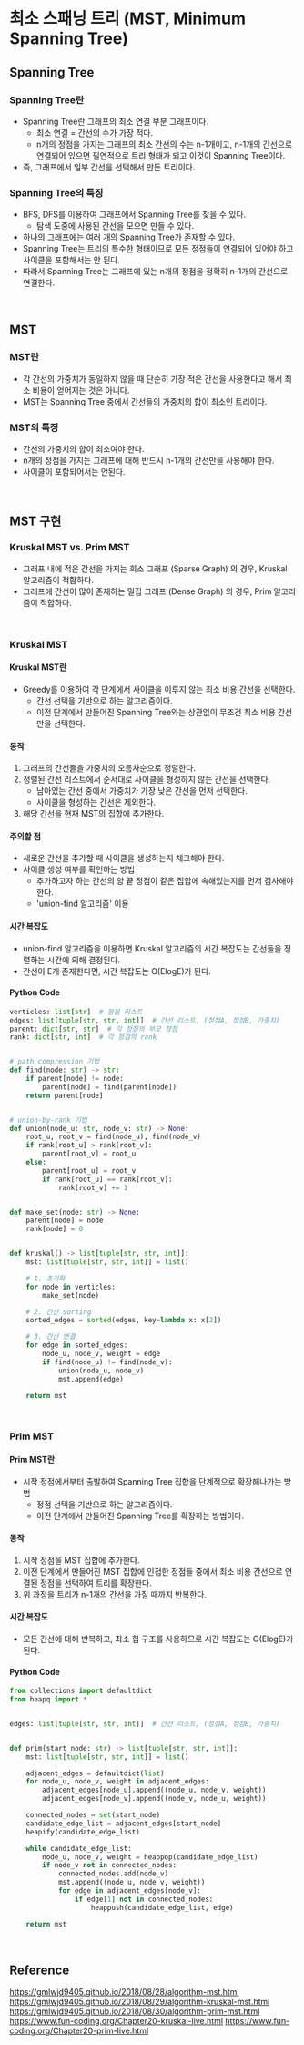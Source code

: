 # 최소 스패닝 트리 (MST, Minimum Spanning Tree)

## Spanning Tree

### Spanning Tree란

-   Spanning Tree란 그래프의 최소 연결 부분 그래프이다.
    -   최소 연결 = 간선의 수가 가장 적다.
    -   n개의 정점을 가지는 그래프의 최소 간선의 수는 n-1개이고, n-1개의 간선으로 연결되어 있으면 필연적으로 트리 형태가 되고 이것이 Spanning Tree이다.
-   즉, 그래프에서 일부 간선을 선택해서 만든 트리이다.

### Spanning Tree의 특징

-   BFS, DFS를 이용하여 그래프에서 Spanning Tree를 찾을 수 있다.
    -   탐색 도중에 사용된 간선을 모으면 만들 수 있다.
-   하나의 그래프에는 여러 개의 Spanning Tree가 존재할 수 있다.
-   Spanning Tree는 트리의 특수한 형태이므로 모든 정점들이 연결되어 있어야 하고 사이클을 포함해서는 안 된다.
-   따라서 Spanning Tree는 그래프에 있는 n개의 정점을 정확히 n-1개의 간선으로 연결한다.

<br>

## MST

### MST란

-   각 간선의 가중치가 동일하지 않을 때 단순히 가장 적은 간선을 사용한다고 해서 최소 비용이 얻어지는 것은 아니다.
-   MST는 Spanning Tree 중에서 간선들의 가중치의 합이 최소인 트리이다.

### MST의 특징

-   간선의 가중치의 합이 최소여야 한다.
-   n개의 정점을 가지는 그래프에 대해 반드시 n-1개의 간선만을 사용해야 한다.
-   사이클이 포함되어서는 안된다.

<br>

## MST 구현

### Kruskal MST vs. Prim MST

-   그래프 내에 적은 간선을 가지는 회소 그래프 (Sparse Graph) 의 경우, Kruskal 알고리즘이 적합하다.
-   그래프에 간선이 많이 존재하는 밀집 그래프 (Dense Graph) 의 경우, Prim 알고리즘이 적합하다.

<br>

### Kruskal MST

#### Kruskal MST란

-   Greedy를 이용하여 각 단계에서 사이클을 이루지 않는 최소 비용 간선을 선택한다.
    -   간선 선택을 기반으로 하는 알고리즘이다.
    -   이전 단계에서 만들어진 Spanning Tree와는 상관없이 무조건 최소 비용 간선만을 선택한다.

#### 동작

1. 그래프의 간선들을 가중치의 오름차순으로 정렬한다.
2. 정렬된 간선 리스트에서 순서대로 사이클을 형성하지 않는 간선을 선택한다.
    - 남아있는 간선 중에서 가중치가 가장 낮은 간선을 먼저 선택한다.
    - 사이클을 형성하는 간선은 제외한다.
3. 해당 간선을 현재 MST의 집합에 추가한다.

#### 주의할 점

-   새로운 간선을 추가할 때 사이클을 생성하는지 체크해야 한다.
-   사이클 생성 여부를 확인하는 방법
    -   추가하고자 하는 간선의 양 끝 정점이 같은 집합에 속해있는지를 먼저 검사해야 한다.
    -   'union-find 알고리즘' 이용

#### 시간 복잡도

-   union-find 알고리즘을 이용하면 Kruskal 알고리즘의 시간 복잡도는 간선들을 정렬하는 시간에 의해 결정된다.
-   간선이 E개 존재한다면, 시간 복잡도는 O(ElogE)가 된다.

#### Python Code

```python
verticles: list[str]  # 정점 리스트
edges: list[tuple[str, str, int]]  # 간선 리스트, (정점A, 정점B, 가중치)
parent: dict[str, str]  # 각 정점의 부모 정점
rank: dict[str, int]  # 각 정점의 rank


# path compression 기법
def find(node: str) -> str:
    if parent[node] != node:
        parent[node] = find(parent[node])
    return parent[node]


# union-by-rank 기법
def union(node_u: str, node_v: str) -> None:
    root_u, root_v = find(node_u), find(node_v)
    if rank[root_u] > rank[root_v]:
        parent[root_v] = root_u
    else:
        parent[root_u] = root_v
        if rank[root_u] == rank[root_v]:
            rank[root_v] += 1


def make_set(node: str) -> None:
    parent[node] = node
    rank[node] = 0


def kruskal() -> list[tuple[str, str, int]]:
    mst: list[tuple[str, str, int]] = list()

    # 1. 초기화
    for node in verticles:
        make_set(node)

    # 2. 간선 sorting
    sorted_edges = sorted(edges, key=lambda x: x[2])

    # 3. 간선 연결
    for edge in sorted_edges:
        node_u, node_v, weight = edge
        if find(node_u) != find(node_v):
            union(node_u, node_v)
            mst.append(edge)

    return mst
```

<br>

### Prim MST

#### Prim MST란

-   시작 정점에서부터 출발하여 Spanning Tree 집합을 단계적으로 확장해나가는 방법
    -   정점 선택을 기반으로 하는 알고리즘이다.
    -   이전 단계에서 만들어진 Spanning Tree를 확장하는 방법이다.

#### 동작

1. 시작 정점을 MST 집합에 추가한다.
2. 이전 단계에서 만들어진 MST 집합에 인접한 정점들 중에서 최소 비용 간선으로 연결된 정점을 선택하여 트리를 확장한다.
3. 위 과정을 트리가 n-1개의 간선을 가질 때까지 반복한다.

#### 시간 복잡도

-   모든 간선에 대해 반복하고, 최소 힙 구조를 사용하므로 시간 복잡도는 O(ElogE)가 된다.

#### Python Code

```python
from collections import defaultdict
from heapq import *


edges: list[tuple[str, str, int]]  # 간선 리스트, (정점A, 정점B, 가중치)


def prim(start_node: str) -> list[tuple[str, str, int]]:
    mst: list[tuple[str, str, int]] = list()

    adjacent_edges = defaultdict(list)
    for node_u, node_v, weight in adjacent_edges:
        adjacent_edges[node_u].append((node_u, node_v, weight))
        adjacent_edges[node_v].append((node_v, node_u, weight))

    connected_nodes = set(start_node)
    candidate_edge_list = adjacent_edges[start_node]
    heapify(candidate_edge_list)

    while candidate_edge_list:
        node_u, node_v, weight = heappop(candidate_edge_list)
        if node_v not in connected_nodes:
            connected_nodes.add(node_v)
            mst.append((node_u, node_v, weight))
            for edge in adjacent_edges[node_v]:
                if edge[1] not in connected_nodes:
                    heappush(candidate_edge_list, edge)

    return mst
```

<br>

## Reference

https://gmlwjd9405.github.io/2018/08/28/algorithm-mst.html
https://gmlwjd9405.github.io/2018/08/29/algorithm-kruskal-mst.html
https://gmlwjd9405.github.io/2018/08/30/algorithm-prim-mst.html
https://www.fun-coding.org/Chapter20-kruskal-live.html
https://www.fun-coding.org/Chapter20-prim-live.html
